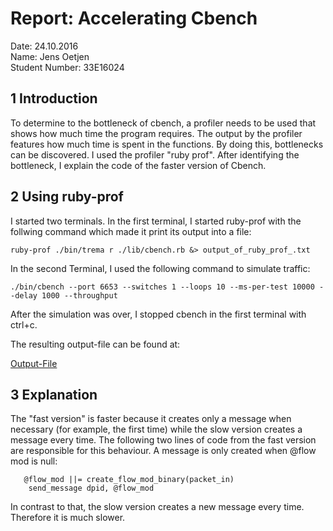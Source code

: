 # Report: Accelerating Cbench #

Date: 24.10.2016 <br />
Name: Jens Oetjen <br />
Student Number: 33E16024 <br />

## 1 Introduction ##

To determine to the bottleneck of cbench, a profiler needs to be used that shows how much
time the program requires. The output by the profiler features how much time is spent in the functions.
By doing this, bottlenecks can be discovered. I used the profiler "ruby prof". After identifying
the bottleneck, I explain the code of the faster version of Cbench.

## 2 Using ruby-prof ##

I started two terminals. In the first terminal, I started ruby-prof with the follwing command 
which made it print its output into a file:

```
ruby-prof ./bin/trema r ./lib/cbench.rb &> output_of_ruby_prof_.txt
```

In the second Terminal, I used the following command to simulate traffic:

```
./bin/cbench --port 6653 --switches 1 --loops 10 --ms-per-test 10000 --delay 1000 --throughput
```

After the simulation was over, I stopped cbench in the first terminal with ctrl+c.

The resulting output-file can be found at:

[Output-File](https://github.com/JensOetjen/handai-trema-learning-switch-JensOetjen/blob/master/output_of_ruby_prof_.txt)

## 3 Explanation ##

The "fast version" is faster because it creates only a message when necessary (for example, the first time)
while the slow version creates a message every time. The following 
two lines of code from the fast version are responsible for this behaviour. A message is only created when @flow mod is null:


```
   @flow_mod ||= create_flow_mod_binary(packet_in)
    send_message dpid, @flow_mod
```

In contrast to that, the slow version creates a new message every time. Therefore it is much slower.
